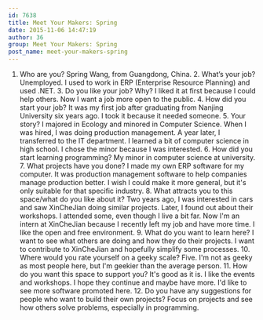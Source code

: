 ```yaml
---
id: 7638
title: Meet Your Makers: Spring
date: 2015-11-06 14:47:19
author: 36
group: Meet Your Makers: Spring
post_name: meet-your-makers-spring
---
```


1. Who are you? Spring Wang, from Guangdong, China. 2. What’s your job? Unemployed. I used to work in ERP (Enterprise Resource Planning) and used .NET. 3. Do you like your job? Why? I liked it at first because I could help others. Now I want a job more open to the public. 4. How did you start your job? It was my first job after graduating from Nanjing University six years ago. I took it because it needed someone. 5. Your story? I majored in Ecology and minored in Computer Science. When I was hired, I was doing production management. A year later, I transferred to the IT department. I learned a bit of computer science in high school. I chose the minor because I was interested. 6. How did you start learning programming? My minor in computer science at university. 7. What projects have you done? I made my own ERP software for my computer. It was production management software to help companies manage production better. I wish I could make it more general, but it's only suitable for that specific industry. 8. What attracts you to this space/what do you like about it? Two years ago, I was interested in cars and saw XinCheJian doing similar projects. Later, I found out about their workshops. I attended some, even though I live a bit far. Now I'm an intern at XinCheJian because I recently left my job and have more time. I like the open and free environment. 9. What do you want to learn here? I want to see what others are doing and how they do their projects. I want to contribute to XinCheJian and hopefully simplify some processes. 10. Where would you rate yourself on a geeky scale? Five. I'm not as geeky as most people here, but I'm geekier than the average person. 11. How do you want this space to support you? It's good as it is. I like the events and workshops. I hope they continue and maybe have more. I'd like to see more software promoted here. 12. Do you have any suggestions for people who want to build their own projects? Focus on projects and see how others solve problems, especially in programming.
